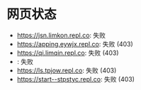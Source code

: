 # 网页状态
- https://jsn.limkon.repl.co: 失败
- https://apping.eywjx.repl.co: 失败 (403)
- https://qi.limqin.repl.co: 失败 (403)
- : 失败
- https://ls.tpjow.repl.co: 失败 (403)
- https://start--stpstyc.repl.co: 失败 (403)
